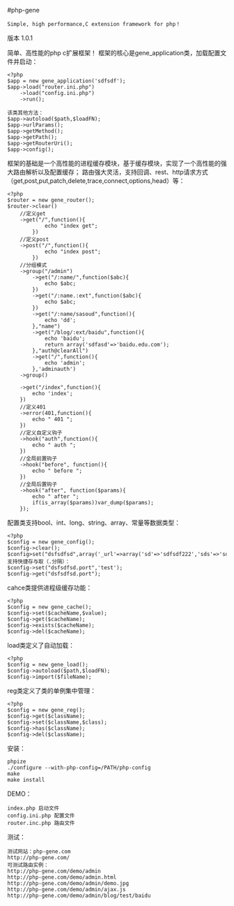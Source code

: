 #php-gene

	Simple, high performance,C extension framework for php！

版本 1.0.1

简单、高性能的php c扩展框架！
框架的核心是gene_application类，加载配置文件并启动：

	<?php
	$app = new gene_application('sdfsdf');
	$app->load("router.ini.php")
	    ->load("config.ini.php")
	    ->run();
		
	该类其他方法：
	$app->autoload($path,$loadFN);
	$app->urlParams();
	$app->getMethod();
	$app->getPath();
	$app->getRouterUri();
	$app->config();

框架的基础是一个高性能的进程缓存模块，基于缓存模块，实现了一个高性能的强大路由解析以及配置缓存；
路由强大灵活，支持回调、rest、http请求方式（get,post,put,patch,delete,trace,connect,options,head）等：

	<?php
	$router = new gene_router();
	$router->clear()
		//定义get
		->get("/",function(){
				echo "index get";
			})
		//定义post
		->post("/",function(){
				echo "index post";
			})	
		//分组模式
		->group("/admin")
			->get("/:name/",function($abc){
				echo $abc;
			})
			->get("/:name.:ext",function($abc){
				echo $abc;
			})
			->get("/:name/sasoud",function(){
				echo 'dd';
			},"name")
			->get("/blog/:ext/baidu",function(){
				echo 'baidu';
				return array('sdfasd'=>'baidu.edu.com');
			},"auth@clearAll")
			->get("/",function(){
				echo 'admin';
			},'adminauth')
		->group()
		
		->get("/index",function(){
			echo 'index';
		})
		//定义401
		->error(401,function(){
			echo " 401 ";
		})
		//定义自定义钩子
		->hook("auth",function(){
			echo " auth ";
		})
		//全局前置钩子
		->hook("before", function(){
			echo " before ";
		})
		//全局后置钩子
		->hook("after", function($params){
			echo " after ";
			if(is_array($params))var_dump($params);
		});

配置类支持bool、int、long、string、array、常量等数据类型：

	<?php
	$config = new gene_config();
	$config->clear();
	$config>set("dsfsdfsd",array('_url'=>array('sd'=>'sdfsdf222','sds'=>'sdfsf678'),'port'=>3307));
	支持快捷存与取（.分隔）：
	$config->set("dsfsdfsd.port",'test');
	$config->get("dsfsdfsd.port");
	
cahce类提供进程级缓存功能：

	<?php
	$config = new gene_cache();
	$config->set($cacheName,$value);
	$config->get($cacheName);
	$config->exists($cacheName);
	$config->del($cacheName);
	
load类定义了自动加载：

	<?php
	$config = new gene_load();
	$config->autoload($path,$loadFN);
	$config->import($fileName);
	
reg类定义了类的单例集中管理：

	<?php
	$config = new gene_reg();
	$config->get($className);
	$config->set($className,$class);
	$config->has($className);
	$config->del($className);
	
安装：
	
	phpize
	./configure --with-php-config=/PATH/php-config
	make
	make install
	
DEMO：
	
	index.php 启动文件
	config.ini.php 配置文件
	router.inc.php 路由文件
	
测试：

	测试网站：php-gene.com
	http://php-gene.com/
	可测试路由实例：
	http://php-gene.com/demo/admin
	http://php-gene.com/demo/admin.html
	http://php-gene.com/demo/admin/demo.jpg
	http://php-gene.com/demo/admin/ajax.js
	http://php-gene.com/demo/admin/blog/test/baidu
